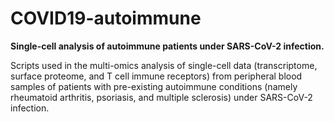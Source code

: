 # COVID19-autoimmune
**Single-cell analysis of autoimmune patients under SARS-CoV-2 infection.**

Scripts used in the multi-omics analysis of single-cell data (transcriptome, surface proteome, and T cell immune receptors) from peripheral blood samples of patients with pre-existing autoimmune conditions (namely rheumatoid arthritis, psoriasis, and multiple sclerosis) under SARS-CoV-2 infection.
